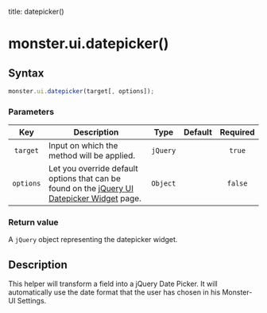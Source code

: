 title: datepicker()

# monster.ui.datepicker()

## Syntax
```javascript
monster.ui.datepicker(target[, options]);
```

### Parameters
Key | Description | Type | Default | Required
:-: | --- | :-: | :-: | :-:
`target` | Input on which the method will be applied. | `jQuery` | | `true`
`options` | Let you override default options that can be found on the [jQuery UI Datepicker Widget][datepicker] page.  | `Object` | | `false`

### Return value
A `jQuery` object representing the datepicker widget.

## Description
This helper will transform a field into a jQuery Date Picker. It will automatically use the date format that the user has chosen in his Monster-UI Settings.

[datepicker]: http://api.jqueryui.com/datepicker/

